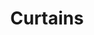---
layout: prefab
title: Curtains
data_file: Curtains
parent: Prefabs
nav_exclude: true
search_exclude: false
---